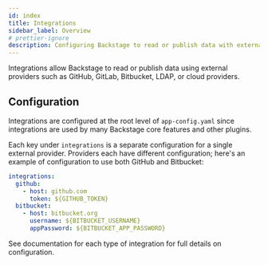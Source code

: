 ```yaml
---
id: index
title: Integrations
sidebar_label: Overview
# prettier-ignore
description: Configuring Backstage to read or publish data with external providers using integrations
---
```


Integrations allow Backstage to read or publish data using external providers
such as GitHub, GitLab, Bitbucket, LDAP, or cloud providers.

## Configuration

Integrations are configured at the root level of `app-config.yaml` since
integrations are used by many Backstage core features and other plugins.

Each key under `integrations` is a separate configuration for a single external
provider. Providers each have different configuration; here's an example of
configuration to use both GitHub and Bitbucket:

```yaml
integrations:
  github:
    - host: github.com
      token: ${GITHUB_TOKEN}
  bitbucket:
    - host: bitbucket.org
      username: ${BITBUCKET_USERNAME}
      appPassword: ${BITBUCKET_APP_PASSWORD}
```

See documentation for each type of integration for full details on
configuration.
